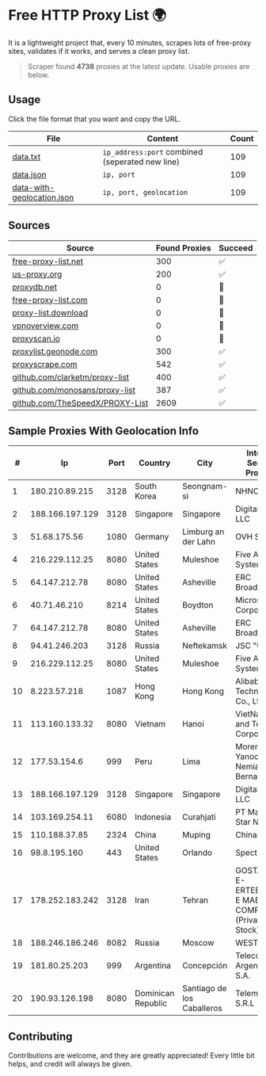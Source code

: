 
# Free HTTP Proxy List 🌍

It is a lightweight project that, every 10 minutes, scrapes lots of free-proxy sites, validates if it works, and serves a clean proxy list.


> Scraper found **4738** proxies at the latest update. Usable proxies are below.

## Usage

Click the file format that you want and copy the URL.


|File|Content|Count|
|----|-------|-----|
|[data.txt](https://raw.githubusercontent.com/themiralay/Proxy-List-World/master/data.txt)|`ip_address:port` combined (seperated new line)|109|
|[data.json](https://raw.githubusercontent.com/themiralay/Proxy-List-World/master/data.json)|`ip, port`|109|
|[data-with-geolocation.json](https://raw.githubusercontent.com/themiralay/Proxy-List-World/master/data-with-geolocation.json)|`ip, port, geolocation`|109|

## Sources

|Source|Found Proxies|Succeed|
|------|-------------|-------|
|[free-proxy-list.net](https://free-proxy-list.net)|300|✅|
|[us-proxy.org](https://www.us-proxy.org)|200|✅|
|[proxydb.net](http://proxydb.net)|0|🚫|
|[free-proxy-list.com](https://free-proxy-list.com/?page=&port=&type%5B%5D=http&type%5B%5D=https&up_time=0&search=Search)|0|🚫|
|[proxy-list.download](https://www.proxy-list.download/HTTP)|0|🚫|
|[vpnoverview.com](https://vpnoverview.com/privacy/anonymous-browsing/free-proxy-servers)|0|🚫|
|[proxyscan.io](https://www.proxyscan.io)|0|🚫|
|[proxylist.geonode.com](https://proxylist.geonode.com/api/proxy-list?limit=300&page=1&sort_by=lastChecked&sort_type=desc&protocols=http,https)|300|✅|
|[proxyscrape.com](https://api.proxyscrape.com/v2/?request=displayproxies&protocol=http&timeout=10000&country=all&ssl=all&anonymity=all)|542|✅|
|[github.com/clarketm/proxy-list](https://raw.githubusercontent.com/clarketm/proxy-list/master/proxy-list-raw.txt)|400|✅|
|[github.com/monosans/proxy-list](https://raw.githubusercontent.com/monosans/proxy-list/main/proxies/http.txt)|387|✅|
|[github.com/TheSpeedX/PROXY-List](https://raw.githubusercontent.com/TheSpeedX/PROXY-List/master/http.txt)|2609|✅|


## Sample Proxies With Geolocation Info

|#|Ip|Port|Country|City|Internet Service Provider|
|-|--|----|-------|----|-------------------------|
|1|180.210.89.215|3128|South Korea|Seongnam-si|NHNCLOUD|
|2|188.166.197.129|3128|Singapore|Singapore|DigitalOcean, LLC|
|3|51.68.175.56|1080|Germany|Limburg an der Lahn|OVH SAS|
|4|216.229.112.25|8080|United States|Muleshoe|Five Area Systems, LLC|
|5|64.147.212.78|8080|United States|Asheville|ERC Broadband|
|6|40.71.46.210|8214|United States|Boydton|Microsoft Corporation|
|7|64.147.212.78|8080|United States|Asheville|ERC Broadband|
|8|94.41.246.203|3128|Russia|Neftekamsk|JSC "Ufanet"|
|9|216.229.112.25|8080|United States|Muleshoe|Five Area Systems, LLC|
|10|8.223.57.218|1087|Hong Kong|Hong Kong|Alibaba (US) Technology Co., Ltd.|
|11|113.160.133.32|8080|Vietnam|Hanoi|VietNam Post and Telecom Corporation|
|12|177.53.154.6|999|Peru|Lima|Moreno Yanoc Nemias Bernardo|
|13|188.166.197.129|3128|Singapore|Singapore|DigitalOcean, LLC|
|14|103.169.254.11|6080|Indonesia|Curahjati|PT Master Star Network|
|15|110.188.37.85|2324|China|Muping|Chinanet|
|16|98.8.195.160|443|United States|Orlando|Spectrum|
|17|178.252.183.242|3128|Iran|Tehran|GOSTARESH-E-ERTEBATAT-E MABNA COMPANY (Private Joint Stock)|
|18|188.246.186.246|8082|Russia|Moscow|WEST-CALL|
|19|181.80.25.203|999|Argentina|Concepción|Telecom Argentina S.A.|
|20|190.93.126.198|8080|Dominican Republic|Santiago de los Caballeros|Telemarch S.R.L|



## Contributing

Contributions are welcome, and they are greatly appreciated! Every
little bit helps, and credit will always be given.

